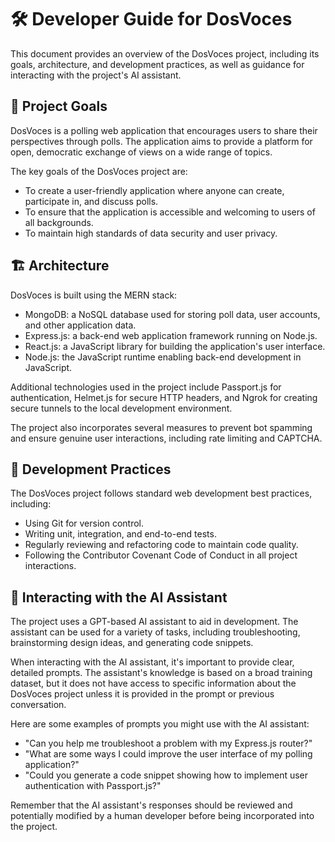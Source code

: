 # 🛠️ Developer Guide for DosVoces

This document provides an overview of the DosVoces project, including its goals, architecture, and development practices, as well as guidance for interacting with the project's AI assistant.

## 🎯 Project Goals

DosVoces is a polling web application that encourages users to share their perspectives through polls. The application aims to provide a platform for open, democratic exchange of views on a wide range of topics.

The key goals of the DosVoces project are:

- To create a user-friendly application where anyone can create, participate in, and discuss polls.
- To ensure that the application is accessible and welcoming to users of all backgrounds.
- To maintain high standards of data security and user privacy.

## 🏗️ Architecture

DosVoces is built using the MERN stack:

- MongoDB: a NoSQL database used for storing poll data, user accounts, and other application data.
- Express.js: a back-end web application framework running on Node.js.
- React.js: a JavaScript library for building the application's user interface.
- Node.js: the JavaScript runtime enabling back-end development in JavaScript.

Additional technologies used in the project include Passport.js for authentication, Helmet.js for secure HTTP headers, and Ngrok for creating secure tunnels to the local development environment.

The project also incorporates several measures to prevent bot spamming and ensure genuine user interactions, including rate limiting and CAPTCHA.

## 🔄 Development Practices

The DosVoces project follows standard web development best practices, including:

- Using Git for version control.
- Writing unit, integration, and end-to-end tests.
- Regularly reviewing and refactoring code to maintain code quality.
- Following the Contributor Covenant Code of Conduct in all project interactions.

## 🤖 Interacting with the AI Assistant

The project uses a GPT-based AI assistant to aid in development. The assistant can be used for a variety of tasks, including troubleshooting, brainstorming design ideas, and generating code snippets.

When interacting with the AI assistant, it's important to provide clear, detailed prompts. The assistant's knowledge is based on a broad training dataset, but it does not have access to specific information about the DosVoces project unless it is provided in the prompt or previous conversation.

Here are some examples of prompts you might use with the AI assistant:

- "Can you help me troubleshoot a problem with my Express.js router?"
- "What are some ways I could improve the user interface of my polling application?"
- "Could you generate a code snippet showing how to implement user authentication with Passport.js?"

Remember that the AI assistant's responses should be reviewed and potentially modified by a human developer before being incorporated into the project.
